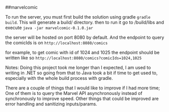 ##marvelcomic

To run the server, you must first build the solution using gradle `gradle build`.
This will generate a build/ directory.
then to run it go to /build/libs and execute `java -jar marvelcomic-0.1.0.jar`

the server will be hosted on port 8080 by default.
And the endpoint to query the comicIds is on `http://localhost:8080/comics`

for example, to get comic with id of 1024 and 1025 the endpoint should be written like so `http://localhost:8080/comics?comicIds=1024,1025`

Notes:
Doing this project took me longer than I expected,
I am used to writing in .NET so going from that to Java took a bit if time to get used to, especially with the whole build process with gradle. 

There are a couple of things that I would like to improve if I had more time;
One of them is to query the Marvel API asynchronously instead of synchronously to improve speed.
Other things that could be improved are error handling and sanitizing inputs/params.
